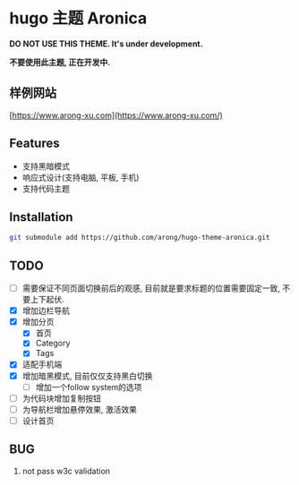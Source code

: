# hugo 主题 Aronica

**DO NOT USE THIS THEME. It's under development.**

**不要使用此主题, 正在开发中.**

## 样例网站

[https://www.arong-xu.com](https://www.arong-xu.com/)

## Features

- 支持黑暗模式
- 响应式设计(支持电脑, 平板, 手机)
- 支持代码主题

## Installation

```bash
git submodule add https://github.com/arong/hugo-theme-aronica.git
```

## TODO

- [ ] 需要保证不同页面切换前后的观感, 目前就是要求标题的位置需要固定一致, 不要上下起伏.
- [x] 增加边栏导航
- [x] 增加分页
    - [x] 首页
    - [x] Category
    - [x] Tags
- [x] 适配手机端
- [x] 增加暗黑模式, 目前仅仅支持黑白切换
    - [ ] 增加一个follow system的选项
- [ ] 为代码块增加复制按钮
- [ ] 为导航栏增加悬停效果, 激活效果
- [ ] 设计首页

## BUG

1. not pass w3c validation
